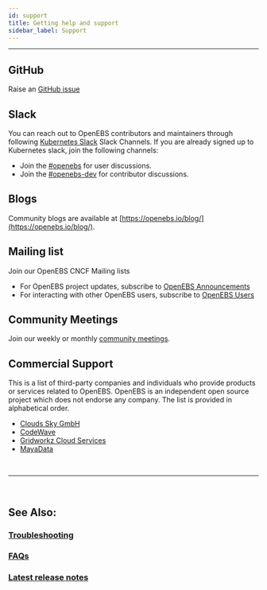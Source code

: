```yaml
---
id: support
title: Getting help and support
sidebar_label: Support
---
```

------


## GitHub

Raise an [GitHub issue](https://github.com/openebs/openebs/issues/new)

## Slack

You can reach out to OpenEBS contributors and maintainers through following [Kubernetes Slack](https://slack.k8s.io) Slack Channels. If you are already signed up to Kubernetes slack, join the following channels:  

- Join the [#openebs](https://kubernetes.slack.com/messages/openebs/) for user discussions.
- Join the [#openebs-dev](https://cloud-native.slack.com/messages/openebs-dev/) for contributor discussions.


## Blogs

Community blogs are available at [https://openebs.io/blog/](https://openebs.io/blog/). 


## Mailing list

Join our OpenEBS CNCF Mailing lists

- For OpenEBS project updates, subscribe to [OpenEBS Announcements](https://lists.cncf.io/g/cncf-openebs-announcements)
- For interacting with other OpenEBS users, subscribe to [OpenEBS Users](https://lists.cncf.io/g/cncf-openebs-users)

## Community Meetings

Join our weekly or monthly [community meetings](https://github.com/openebs/openebs/tree/master/community#community-meetings).

## Commercial Support

This is a list of third-party companies and individuals who provide products or services related to OpenEBS. OpenEBS is an independent open source project which does not endorse any company. The list is provided in alphabetical order.

- [Clouds Sky GmbH](https://cloudssky.com/en/)
- [CodeWave](https://codewave.eu/)
- [Gridworkz Cloud Services](https://www.gridworkz.com/)
- [MayaData](https://mayadata.io/)

<br>
<hr>
<br>

## See Also:

### [Troubleshooting](/v260/docs/next/troubleshooting.html)

### [FAQs](/v260/docs/next/faq.html)

### [Latest release notes](/v260/docs/next/releases.html)
